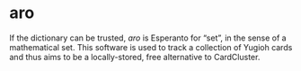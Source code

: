 # aro
If the dictionary can be trusted, *aro* is Esperanto for “set”, in the sense of a mathematical set.
This software is used to track a collection of Yugioh cards and thus aims to be a locally-stored, free alternative to CardCluster.
